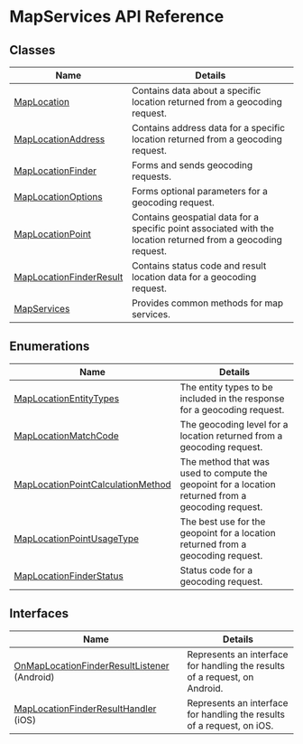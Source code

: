 # MapServices API Reference

## Classes 

Name                                                        | Details
----------------------------------------------------------- | ------------------------------------------------------
[MapLocation](MapLocation-class.md)                         | Contains data about a specific location returned from a geocoding request.
[MapLocationAddress](MapLocationAddress-class.md)           | Contains address data for a specific location returned from a geocoding request.
[MapLocationFinder](MapLocationFinder-class.md)             | Forms and sends geocoding requests.
[MapLocationOptions](MapLocationOptions-class.md)           | Forms optional parameters for a geocoding request.
[MapLocationPoint](MapLocationPoint-class.md)               | Contains geospatial data for a specific point associated with the location returned from a geocoding request.
[MapLocationFinderResult](MapLocationFinderResult-class.md) | Contains status code and result location data for a geocoding request.
[MapServices](MapServices-class.md)                         | Provides common methods for map services.

## Enumerations

Name                                                                                  | Details
------------------------------------------------------------------------------------- | ------------------------------------------------------
[MapLocationEntityTypes](MapLocationEntityTypes-enumeration.md)                       | The entity types to be included in the response for a geocoding request.
[MapLocationMatchCode](MapLocationMatchCode-enumeration.md)                           | The geocoding level for a location returned from a geocoding request.
[MapLocationPointCalculationMethod](MapLocationPointCalculationMethod-enumeration.md) | The method that was used to compute the geopoint for a location returned from a geocoding request.
[MapLocationPointUsageType](MapLocationPointUsageType-enumeration.md)                 | The best use for the geopoint for a location returned from a geocoding request.
[MapLocationFinderStatus](MapLocationFinderStatus-enumeration.md)                     | Status code for a geocoding request.

## Interfaces

Name                                                                                                  | Details
----------------------------------------------------------------------------------------------------- | ------------------------------------------------------
[OnMapLocationFinderResultListener](Android/OnMapLocationFinderResultListener-interface.md) (Android) | Represents an interface for handling the results of a request, on Android.
[MapLocationFinderResultHandler](iOS/MapLocationFinderResultHandler-interface.md) (iOS)               | Represents an interface for handling the results of a request, on iOS.
